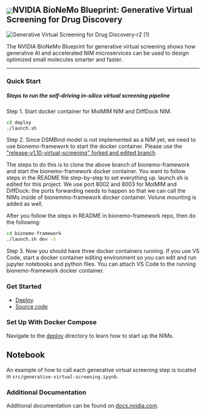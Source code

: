<h2><img align="center" src="https://github.com/NVIDIA-BioNeMo-blueprints/generative-virtual-screening/blob/main/nvidia-logo.png?raw=true">NVIDIA BioNeMo Blueprint: Generative Virtual Screening for Drug Discovery</h2>

![Generative Virtual Screening for Drug Discovery-r2 (1)](https://github.com/user-attachments/assets/dbb1795a-7e3f-4363-9b20-4bc4d67d04bb)

The NVIDIA BioNeMo Blueprint for generative virtual screening shows how generative AI and accelerated NIM microservices can be used to design optimized small molecules smarter and faster.

<hr>

### Quick Start 

##### Steps to run the self-driving in-silico virtual screening pipeline
Step 1. Start docker container for MolMIM NIM and DiffDock NIM.

```bash
cd deploy
./launch.sh
```

Step 2. Since DSMBind model is not implemented as a NIM yet, we need to use bionemo-framework to start the docker container. Please use the ["release-v1.10-virtual-screening" forked and edited branch](https://github.com/artificial-yao/bionemo-framework/tree/release-v1.10-virtual-screening). 

The steps to do this is to clone the above branch of bionemo-framework and start the bionemo-framework docker container. You want to follow steps in the README file step-by-step to set everything up. launch.sh is edited for this project. We use port 8002 and 8003 for MolMIM and DiffDock: the ports forwarding needs to happen so that we can call the NIMs inside of bionemmo-framework docker container. Volune mounting is added as well. 

After you follow the steps in README in bionemo-framework repo, then do the following:

```bash
cd bionemo-framework
./launch.sh dev -s
```

Step 3. Now you should have three docker containers running. If you use VS Code, start a docker container editing environment so you can edit and run jupyter notebooks and python files. You can attach VS Code to the running bionemo-framework docker container.

### Get Started

* [Deploy](deploy/)
* [Source code](src/)

### Set Up With Docker Compose

Navigate to the [deploy](deploy/) directory to learn how to start up the NIMs.

## Notebook

An example of how to call each generative virtual screening step is located in `src/generative-virtual-screening.ipynb`.

### Additional Documentation

Additional documentation can be found on [docs.nvidia.com](https://nim-docs-staging.s3.us-west-1.amazonaws.com/bionemo-caddvs/main/overview.html).

